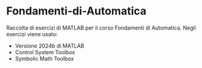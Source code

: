 # Fondamenti-di-Automatica
Raccolta di esercizi di MATLAB per il corso Fondamenti di Automatica.
Negli esercizi viene usato:
- Versione 2024b di MATLAB
- Control System Toolbox
- Symbolic Math Toolbox
